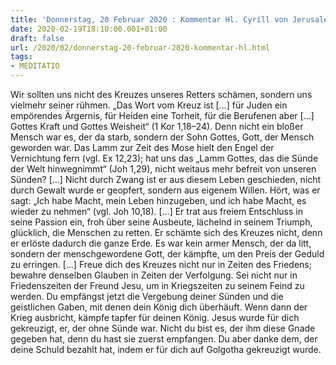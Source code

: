 ```yaml
---
title: 'Donnerstag, 20 Februar 2020 : Kommentar Hl. Cyrill von Jerusalem'
date: 2020-02-19T18:10:00.001+01:00
draft: false
url: /2020/02/donnerstag-20-februar-2020-kommentar-hl.html
tags: 
- MEDITATIO
---
```


Wir sollten uns nicht des Kreuzes unseres Retters schämen, sondern uns vielmehr seiner rühmen. „Das Wort vom Kreuz ist \[…\] für Juden ein empörendes Ärgernis, für Heiden eine Torheit, für die Berufenen aber \[…\] Gottes Kraft und Gottes Weisheit“ (1 Kor 1,18–24). Denn nicht ein bloßer Mensch war es, der da starb, sondern der Sohn Gottes, Gott, der Mensch geworden war. Das Lamm zur Zeit des Mose hielt den Engel der Vernichtung fern (vgl. Ex 12,23); hat uns das „Lamm Gottes, das die Sünde der Welt hinwegnimmt“ (Joh 1,29), nicht weitaus mehr befreit von unseren Sünden? \[…\] Nicht durch Zwang ist er aus diesem Leben geschieden, nicht durch Gewalt wurde er geopfert, sondern aus eigenem Willen. Hört, was er sagt: „Ich habe Macht, mein Leben hinzugeben, und ich habe Macht, es wieder zu nehmen“ (vgl. Joh 10,18). \[…\] Er trat aus freiem Entschluss in seine Passion ein, froh über seine Ausbeute, lächelnd in seinem Triumph, glücklich, die Menschen zu retten. Er schämte sich des Kreuzes nicht, denn er erlöste dadurch die ganze Erde. Es war kein armer Mensch, der da litt, sondern der menschgewordene Gott, der kämpfte, um den Preis der Geduld zu erringen. \[…\] Freue dich des Kreuzes nicht nur in Zeiten des Friedens; bewahre denselben Glauben in Zeiten der Verfolgung. Sei nicht nur in Friedenszeiten der Freund Jesu, um in Kriegszeiten zu seinem Feind zu werden. Du empfängst jetzt die Vergebung deiner Sünden und die geistlichen Gaben, mit denen dein König dich überhäuft. Wenn dann der Krieg ausbricht, kämpfe tapfer für deinen König. Jesus wurde für dich gekreuzigt, er, der ohne Sünde war. Nicht du bist es, der ihm diese Gnade gegeben hat, denn du hast sie zuerst empfangen. Du aber danke dem, der deine Schuld bezahlt hat, indem er für dich auf Golgotha gekreuzigt wurde.